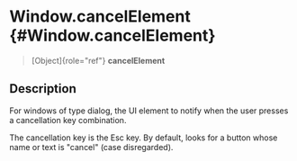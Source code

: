 Window.cancelElement {#Window.cancelElement}
====================

> [Object]{role="ref"} **cancelElement**

Description
-----------

For windows of type dialog, the UI element to notify when the user
presses a cancellation key combination.

The cancellation key is the Esc key. By default, looks for a button
whose name or text is \"cancel\" (case disregarded).
